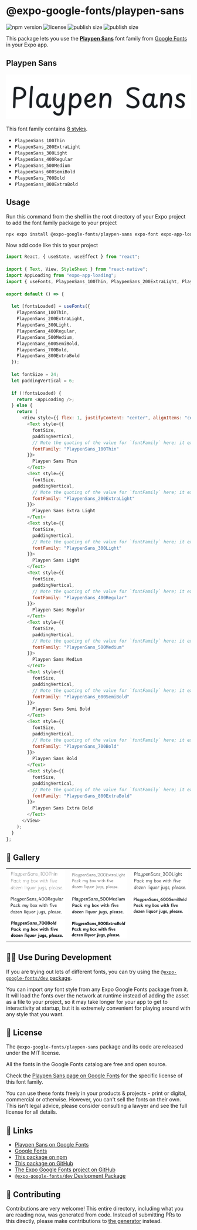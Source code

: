 # @expo-google-fonts/playpen-sans

![npm version](https://flat.badgen.net/npm/v/@expo-google-fonts/playpen-sans)
![license](https://flat.badgen.net/github/license/expo/google-fonts)
![publish size](https://flat.badgen.net/packagephobia/install/@expo-google-fonts/playpen-sans)
![publish size](https://flat.badgen.net/packagephobia/publish/@expo-google-fonts/playpen-sans)

This package lets you use the [**Playpen Sans**](https://fonts.google.com/specimen/Playpen+Sans) font family from [Google Fonts](https://fonts.google.com/) in your Expo app.

## Playpen Sans

![Playpen Sans](./font-family.png)

This font family contains [8 styles](#-gallery).

- `PlaypenSans_100Thin`
- `PlaypenSans_200ExtraLight`
- `PlaypenSans_300Light`
- `PlaypenSans_400Regular`
- `PlaypenSans_500Medium`
- `PlaypenSans_600SemiBold`
- `PlaypenSans_700Bold`
- `PlaypenSans_800ExtraBold`

## Usage

Run this command from the shell in the root directory of your Expo project to add the font family package to your project

```sh
npx expo install @expo-google-fonts/playpen-sans expo-font expo-app-loading
```

Now add code like this to your project

```js
import React, { useState, useEffect } from "react";

import { Text, View, StyleSheet } from "react-native";
import AppLoading from "expo-app-loading";
import { useFonts, PlaypenSans_100Thin, PlaypenSans_200ExtraLight, PlaypenSans_300Light, PlaypenSans_400Regular, PlaypenSans_500Medium, PlaypenSans_600SemiBold, PlaypenSans_700Bold, PlaypenSans_800ExtraBold } from '@expo-google-fonts/playpen-sans';

export default () => {

  let [fontsLoaded] = useFonts({
    PlaypenSans_100Thin, 
    PlaypenSans_200ExtraLight, 
    PlaypenSans_300Light, 
    PlaypenSans_400Regular, 
    PlaypenSans_500Medium, 
    PlaypenSans_600SemiBold, 
    PlaypenSans_700Bold, 
    PlaypenSans_800ExtraBold
  });

  let fontSize = 24;
  let paddingVertical = 6;

  if (!fontsLoaded) {
    return <AppLoading />;
  } else {
    return (
      <View style={{ flex: 1, justifyContent: "center", alignItems: "center" }}>
        <Text style={{
          fontSize,
          paddingVertical,
          // Note the quoting of the value for `fontFamily` here; it expects a string!
          fontFamily: "PlaypenSans_100Thin"
        }}>
          Playpen Sans Thin
        </Text>
        <Text style={{
          fontSize,
          paddingVertical,
          // Note the quoting of the value for `fontFamily` here; it expects a string!
          fontFamily: "PlaypenSans_200ExtraLight"
        }}>
          Playpen Sans Extra Light
        </Text>
        <Text style={{
          fontSize,
          paddingVertical,
          // Note the quoting of the value for `fontFamily` here; it expects a string!
          fontFamily: "PlaypenSans_300Light"
        }}>
          Playpen Sans Light
        </Text>
        <Text style={{
          fontSize,
          paddingVertical,
          // Note the quoting of the value for `fontFamily` here; it expects a string!
          fontFamily: "PlaypenSans_400Regular"
        }}>
          Playpen Sans Regular
        </Text>
        <Text style={{
          fontSize,
          paddingVertical,
          // Note the quoting of the value for `fontFamily` here; it expects a string!
          fontFamily: "PlaypenSans_500Medium"
        }}>
          Playpen Sans Medium
        </Text>
        <Text style={{
          fontSize,
          paddingVertical,
          // Note the quoting of the value for `fontFamily` here; it expects a string!
          fontFamily: "PlaypenSans_600SemiBold"
        }}>
          Playpen Sans Semi Bold
        </Text>
        <Text style={{
          fontSize,
          paddingVertical,
          // Note the quoting of the value for `fontFamily` here; it expects a string!
          fontFamily: "PlaypenSans_700Bold"
        }}>
          Playpen Sans Bold
        </Text>
        <Text style={{
          fontSize,
          paddingVertical,
          // Note the quoting of the value for `fontFamily` here; it expects a string!
          fontFamily: "PlaypenSans_800ExtraBold"
        }}>
          Playpen Sans Extra Bold
        </Text>
      </View>
    );
  }
};
```

## 🔡 Gallery


||||
|-|-|-|
|![PlaypenSans_100Thin](./PlaypenSans_100Thin.ttf.png)|![PlaypenSans_200ExtraLight](./PlaypenSans_200ExtraLight.ttf.png)|![PlaypenSans_300Light](./PlaypenSans_300Light.ttf.png)||
|![PlaypenSans_400Regular](./PlaypenSans_400Regular.ttf.png)|![PlaypenSans_500Medium](./PlaypenSans_500Medium.ttf.png)|![PlaypenSans_600SemiBold](./PlaypenSans_600SemiBold.ttf.png)||
|![PlaypenSans_700Bold](./PlaypenSans_700Bold.ttf.png)|![PlaypenSans_800ExtraBold](./PlaypenSans_800ExtraBold.ttf.png)|||


## 👩‍💻 Use During Development

If you are trying out lots of different fonts, you can try using the [`@expo-google-fonts/dev` package](https://github.com/expo/google-fonts/tree/master/font-packages/dev#readme).

You can import _any_ font style from any Expo Google Fonts package from it. It will load the fonts over the network at runtime instead of adding the asset as a file to your project, so it may take longer for your app to get to interactivity at startup, but it is extremely convenient for playing around with any style that you want.


## 📖 License

The `@expo-google-fonts/playpen-sans` package and its code are released under the MIT license.

All the fonts in the Google Fonts catalog are free and open source.

Check the [Playpen Sans page on Google Fonts](https://fonts.google.com/specimen/Playpen+Sans) for the specific license of this font family.

You can use these fonts freely in your products & projects - print or digital, commercial or otherwise. However, you can't sell the fonts on their own. This isn't legal advice, please consider consulting a lawyer and see the full license for all details.

## 🔗 Links

- [Playpen Sans on Google Fonts](https://fonts.google.com/specimen/Playpen+Sans)
- [Google Fonts](https://fonts.google.com/)
- [This package on npm](https://www.npmjs.com/package/@expo-google-fonts/playpen-sans)
- [This package on GitHub](https://github.com/expo/google-fonts/tree/master/font-packages/playpen-sans)
- [The Expo Google Fonts project on GitHub](https://github.com/expo/google-fonts)
- [`@expo-google-fonts/dev` Devlopment Package](https://github.com/expo/google-fonts/tree/master/font-packages/dev)

## 🤝 Contributing

Contributions are very welcome! This entire directory, including what you are reading now, was generated from code. Instead of submitting PRs to this directly, please make contributions to [the generator](https://github.com/expo/google-fonts/tree/master/packages/generator) instead.
